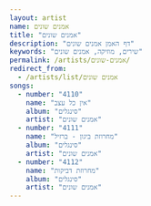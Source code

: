 ```yaml
---
layout: artist
name: אמנים שונים
title: "אמנים שונים"
description: "דף האמן אמנים שונים"
keywords: "שירים, מוזיקה, אמנים שונים"
permalink: /artists/אמנים-שונים/
redirect_from:
  - /artists/list/אמנים שונים
songs:
  - number: "4110"
    name: "אין כל עצב"
    album: "סינגלים"
    artist: "אמנים שונים"
  - number: "4111"
    name: "מחרוזת ביגון - ברזיל"
    album: "סינגלים"
    artist: "אמנים שונים"
  - number: "4112"
    name: "מחרוזת דביקות"
    album: "סינגלים"
    artist: "אמנים שונים"
---
```

